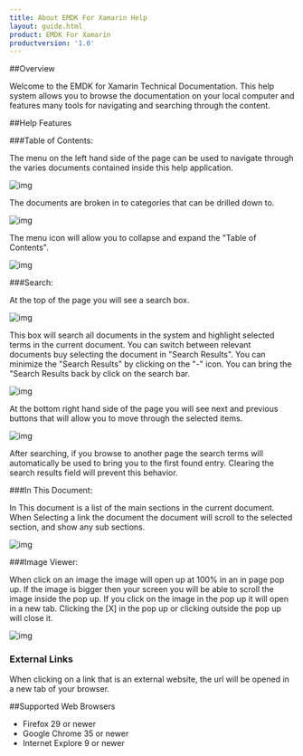 ```yaml
---
title: About EMDK For Xamarin Help
layout: guide.html
product: EMDK For Xamarin
productversion: '1.0'
---
```


##Overview

Welcome to the EMDK for Xamarin Technical Documentation. This help system allows you to browse the documentation on your local computer and features many tools for navigating and searching through the content. 

##Help Features

###Table of Contents:

The menu on the left hand side of the page can be used to navigate through the varies documents contained inside this help application.  

![img](../../images/about/toc1.jpg)

The documents are broken in to categories that can be drilled down to.

![img](../images/about/toc3.png)

The menu icon will allow you to collapse and expand the "Table of Contents".

![img](../images/about/toc2.png)
 
###Search:

At the top of the page you will see a search box. 

![img](../images/about/s1.jpg)

This box will search all documents in the system and highlight selected terms in the current document. You can switch between relevant documents buy selecting the document in "Search Results". You can minimize the "Search Results" by clicking on the "-" icon. You can bring the "Search Results back by click on the search bar. 

![img](../images/about/s2.png)

At the bottom right hand side of the page you will see next and previous buttons that will allow you to move through the selected items. 

![img](../images/about/s3.png)

After searching, if you browse to another page the search terms will automatically be used to bring you to the first found entry. Clearing the search results field will prevent this behavior.

###In This Document:

In This document is a list of the main sections in the current document. When Selecting a link the document the document will scroll to the selected section, and show any sub sections. 

![img](../images/about/itd1.png)

###Image Viewer:

When click on an image the image will open up at 100% in an in page pop up. If the image is bigger then your screen you will be able to scroll the image inside the pop up. If you click on the image in the pop up it will open in a new tab. Clicking the [X] in the pop up or clicking outside the pop up will close it.

![img](../images/about/lb1.png)

### External Links

When clicking on a link that is an external website, the url will be opened in a new tab of your browser.

##Supported Web Browsers

* Firefox 29 or newer
* Google Chrome 35 or newer 
* Internet Explore 9 or newer










